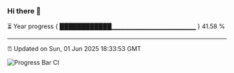 ### Hi there 👋

⏳ Year progress { ████████████▁▁▁▁▁▁▁▁▁▁▁▁▁▁▁▁▁▁ } 41.58 %

---

⏰ Updated on Sun, 01 Jun 2025 18:33:53 GMT

![Progress Bar CI](https://github.com/DhruviPatel157/GitHub-Actions-Demo/workflows/Progress%20Bar%20CI/badge.svg)
